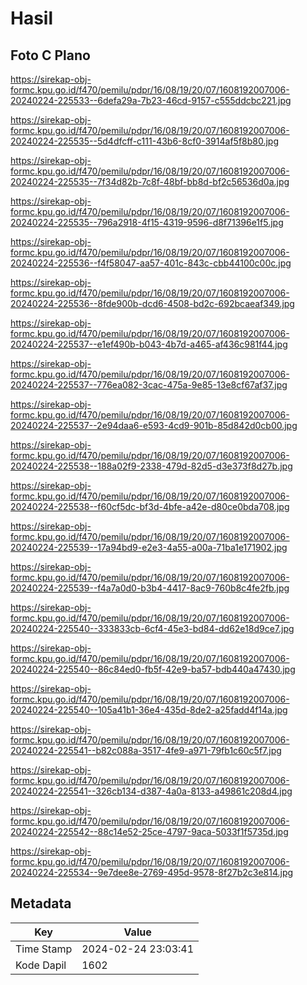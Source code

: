 # Hasil

## Foto C Plano

https://sirekap-obj-formc.kpu.go.id/f470/pemilu/pdpr/16/08/19/20/07/1608192007006-20240224-225533--6defa29a-7b23-46cd-9157-c555ddcbc221.jpg

https://sirekap-obj-formc.kpu.go.id/f470/pemilu/pdpr/16/08/19/20/07/1608192007006-20240224-225535--5d4dfcff-c111-43b6-8cf0-3914af5f8b80.jpg

https://sirekap-obj-formc.kpu.go.id/f470/pemilu/pdpr/16/08/19/20/07/1608192007006-20240224-225535--7f34d82b-7c8f-48bf-bb8d-bf2c56536d0a.jpg

https://sirekap-obj-formc.kpu.go.id/f470/pemilu/pdpr/16/08/19/20/07/1608192007006-20240224-225535--796a2918-4f15-4319-9596-d8f71396e1f5.jpg

https://sirekap-obj-formc.kpu.go.id/f470/pemilu/pdpr/16/08/19/20/07/1608192007006-20240224-225536--f4f58047-aa57-401c-843c-cbb44100c00c.jpg

https://sirekap-obj-formc.kpu.go.id/f470/pemilu/pdpr/16/08/19/20/07/1608192007006-20240224-225536--8fde900b-dcd6-4508-bd2c-692bcaeaf349.jpg

https://sirekap-obj-formc.kpu.go.id/f470/pemilu/pdpr/16/08/19/20/07/1608192007006-20240224-225537--e1ef490b-b043-4b7d-a465-af436c981f44.jpg

https://sirekap-obj-formc.kpu.go.id/f470/pemilu/pdpr/16/08/19/20/07/1608192007006-20240224-225537--776ea082-3cac-475a-9e85-13e8cf67af37.jpg

https://sirekap-obj-formc.kpu.go.id/f470/pemilu/pdpr/16/08/19/20/07/1608192007006-20240224-225537--2e94daa6-e593-4cd9-901b-85d842d0cb00.jpg

https://sirekap-obj-formc.kpu.go.id/f470/pemilu/pdpr/16/08/19/20/07/1608192007006-20240224-225538--188a02f9-2338-479d-82d5-d3e373f8d27b.jpg

https://sirekap-obj-formc.kpu.go.id/f470/pemilu/pdpr/16/08/19/20/07/1608192007006-20240224-225538--f60cf5dc-bf3d-4bfe-a42e-d80ce0bda708.jpg

https://sirekap-obj-formc.kpu.go.id/f470/pemilu/pdpr/16/08/19/20/07/1608192007006-20240224-225539--17a94bd9-e2e3-4a55-a00a-71ba1e171902.jpg

https://sirekap-obj-formc.kpu.go.id/f470/pemilu/pdpr/16/08/19/20/07/1608192007006-20240224-225539--f4a7a0d0-b3b4-4417-8ac9-760b8c4fe2fb.jpg

https://sirekap-obj-formc.kpu.go.id/f470/pemilu/pdpr/16/08/19/20/07/1608192007006-20240224-225540--333833cb-6cf4-45e3-bd84-dd62e18d9ce7.jpg

https://sirekap-obj-formc.kpu.go.id/f470/pemilu/pdpr/16/08/19/20/07/1608192007006-20240224-225540--86c84ed0-fb5f-42e9-ba57-bdb440a47430.jpg

https://sirekap-obj-formc.kpu.go.id/f470/pemilu/pdpr/16/08/19/20/07/1608192007006-20240224-225540--105a41b1-36e4-435d-8de2-a25fadd4f14a.jpg

https://sirekap-obj-formc.kpu.go.id/f470/pemilu/pdpr/16/08/19/20/07/1608192007006-20240224-225541--b82c088a-3517-4fe9-a971-79fb1c60c5f7.jpg

https://sirekap-obj-formc.kpu.go.id/f470/pemilu/pdpr/16/08/19/20/07/1608192007006-20240224-225541--326cb134-d387-4a0a-8133-a49861c208d4.jpg

https://sirekap-obj-formc.kpu.go.id/f470/pemilu/pdpr/16/08/19/20/07/1608192007006-20240224-225542--88c14e52-25ce-4797-9aca-5033f1f5735d.jpg

https://sirekap-obj-formc.kpu.go.id/f470/pemilu/pdpr/16/08/19/20/07/1608192007006-20240224-225534--9e7dee8e-2769-495d-9578-8f27b2c3e814.jpg


## Metadata

| Key        | Value               |
| ---------- | ------------------- |
| Time Stamp | 2024-02-24 23:03:41 |
| Kode Dapil | 1602                |



